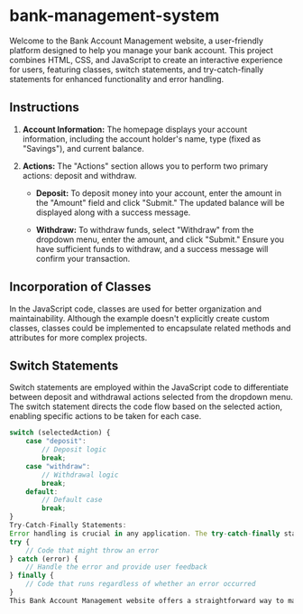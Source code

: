 # bank-management-system

Welcome to the Bank Account Management website, a user-friendly platform designed to help you manage your bank account. This project combines HTML, CSS, and JavaScript to create an interactive experience for users, featuring classes, switch statements, and try-catch-finally statements for enhanced functionality and error handling.

## Instructions

1. **Account Information:** The homepage displays your account information, including the account holder's name, type (fixed as "Savings"), and current balance.

2. **Actions:** The "Actions" section allows you to perform two primary actions: deposit and withdraw.

    - **Deposit:** To deposit money into your account, enter the amount in the "Amount" field and click "Submit." The updated balance will be displayed along with a success message.
    
    - **Withdraw:** To withdraw funds, select "Withdraw" from the dropdown menu, enter the amount, and click "Submit." Ensure you have sufficient funds to withdraw, and a success message will confirm your transaction.

## Incorporation of Classes

In the JavaScript code, classes are used for better organization and maintainability. Although the example doesn't explicitly create custom classes, classes could be implemented to encapsulate related methods and attributes for more complex projects.

## Switch Statements

Switch statements are employed within the JavaScript code to differentiate between deposit and withdrawal actions selected from the dropdown menu. The switch statement directs the code flow based on the selected action, enabling specific actions to be taken for each case.

```javascript
switch (selectedAction) {
    case "deposit":
        // Deposit logic
        break;
    case "withdraw":
        // Withdrawal logic
        break;
    default:
        // Default case
        break;
}
Try-Catch-Finally Statements:
Error handling is crucial in any application. The try-catch-finally statements in the JavaScript code provide robust error management. If users input invalid or inappropriate data, these statements catch and handle errors gracefully, ensuring a smooth user experience.
try {
    // Code that might throw an error
} catch (error) {
    // Handle the error and provide user feedback
} finally {
    // Code that runs regardless of whether an error occurred
}
This Bank Account Management website offers a straightforward way to manage your finances while showcasing best practices in web development through the use of classes, switch statements, and try-catch-finally statements. Enjoy the convenience and stability this platform provides for your banking needs.
